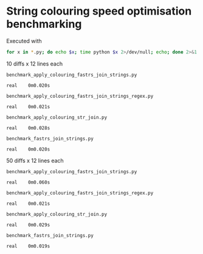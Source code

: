 # String colouring speed optimisation benchmarking

Executed with

```sh
for x in *.py; do echo $x; time python $x 2>/dev/null; echo; done 2>&1 | grep -v "user" | grep -v "sys"
```

10 diffs x 12 lines each

```
benchmark_apply_colouring_fastrs_join_strings.py                                    

real    0m0.020s                          

benchmark_apply_colouring_fastrs_join_strings_regex.py                              

real    0m0.021s                          

benchmark_apply_colouring_str_join.py     

real    0m0.028s                          

benchmark_fastrs_join_strings.py          

real    0m0.020s        
```

50 diffs x 12 lines each

```
benchmark_apply_colouring_fastrs_join_strings.py

real    0m0.060s

benchmark_apply_colouring_fastrs_join_strings_regex.py

real    0m0.021s

benchmark_apply_colouring_str_join.py

real    0m0.029s

benchmark_fastrs_join_strings.py

real    0m0.019s
```
